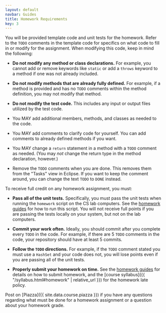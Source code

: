 ```yaml
---
layout: default
navbar: Guides
title: Homework Requirements
key: 3
---
```


You will be provided template code and unit tests for the homework. Refer to the `TODO` comments in the template code for specifics on what code to fill in or modify for the assignment. When modifying this code, keep in mind the following:

  - **Do not modify any method or class declarations.** For example, you cannot add or remove keywords like `static` or add a `throws` keyword to a method if one was not already included.

  - **Do not modify methods that are already fully defined.** For example, if a method is provided and has no `TODO` comments within the method definition, you may not modify that method.

  - **Do not modify the test code.** This includes any input or output files utilized by the test code.

  - You MAY add additional members, methods, and classes as needed to the code.

  - You MAY add comments to clarify code for yourself. You can add comments to already defined methods if you want.

  - You MAY change a `return` statement in a method with a `TODO` comment as needed. (You may *not* change the return type in the method declaration, however.)

  - Remove the `TODO` comments when you are done. This removes them from the "Tasks" view in Eclipse. If you want to keep the comment around, you can change the text `TODO` to `DONE` instead.

To receive full credit on any homework assignment, you must:

  - **Pass all of the unit tests.** Specifically, you must pass the unit tests when running the `homework` script on the CS lab computers. See the [homework guides](/guides/homework/) for how to run this script. You will not receive full points if you are passing the tests locally on your system, but not on the lab computers.

  - **Commit your work often.** Ideally, you should commit after you complete every `TODO` in the code. For example, if there are 5 `TODO` comments in the code, your repository should have at least 5 commits.

  - **Follow the `TODO` directions.** For example, if the `TODO` comment stated you must use a `HashSet` and your code does not, you will lose points even if you are passing all of the unit tests.

  - **Properly submit your homework on time.** See the [homework guides](/guides/homework/) for details on how to submit homework, and the [course syllabus]({{ "/syllabus.html#homework" | relative_url }}) for the homework late policy.

Post on [Piazza]({{ site.data.course.piazza }}) if you have any questions regarding what must be done for a homework assignment or a question about your homework grade.
